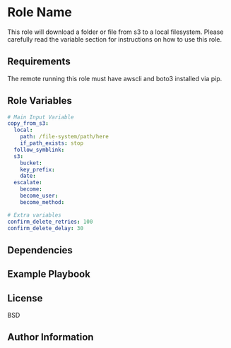 Role Name
=========

This role will download a folder or file from s3 to a local filesystem. Please carefully read the variable section for instructions on how to use this role.

Requirements
------------

The remote running this role must have awscli and boto3 installed via pip.

Role Variables
--------------

```yaml
# Main Input Variable
copy_from_s3:
  local:
    path: /file-system/path/here                                           # Required, path on local filesystem where the s3 key will be downloaded to
    if_path_exists: stop                                                   # Optional, controls what happens if the local path already exists. Options are stop, delete and rename
  follow_symblink:                                                         # Optional, determines whether the stat check should follow symblinks or not, default is omit
  s3:
    bucket:
    key_prefix:
    date:
  escalate:                                                                # Optional key, omitted by default, the sub-keys follow the same functionality as standard Ansible
    become:
    become_user:
    become_method:

# Extra variables
confirm_delete_retries: 100
confirm_delete_delay: 30
```

Dependencies
------------


Example Playbook
----------------

License
-------

BSD

Author Information
------------------

